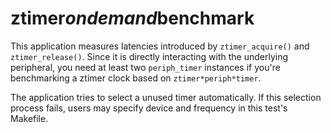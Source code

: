 ztimer*ondemand*benchmark
=========================

This application measures latencies introduced by `ztimer_acquire()` and
`ztimer_release()`. Since it is directly interacting with the underlying
peripheral, you need at least two `periph_timer` instances if you're
benchmarking a ztimer clock based on `ztimer*periph*timer`.

The application tries to select a unused timer automatically. If this selection
process fails, users may specify device and frequency in this test's Makefile.
